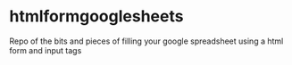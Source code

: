 # htmlformgooglesheets
Repo of the bits and pieces of filling your google spreadsheet using a html form and input tags
